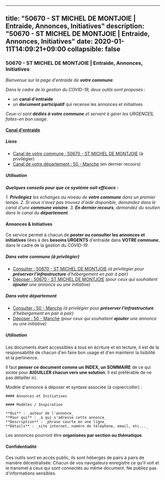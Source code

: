 
---
title: "50670 - ST MICHEL DE MONTJOIE | Entraide, Annonces, Initiatives"
description: "50670 - ST MICHEL DE MONTJOIE | Entraide, Annonces, Initiatives"
date: 2020-01-11T14:09:21+09:00
collapsible: false
---

### 50670 - ST MICHEL DE MONTJOIE | Entraide, Annonces, Initiatives

_Bienvenue sur la page d'entraide de **votre commune**_.

_Dans le cadre de la gestion du COVID-19, deux outils sont proposés :_

- un **canal d'entraide**
- un **document participatif** qui recense les annonces et initiatives

_Ceux-ci sont **dédiés à votre commune** et servent à gérer les URGENCES, faites-en bon usage._

#### [Canal d'entraide](https://entraide.stopcoronavirus.tech/#/channel/50670_st-michel-de-montjoie)

##### Liens

- [Canal de votre commune : 50670 	- ST MICHEL DE MONTJOIE](https://entraide.stopcoronavirus.tech/#/channel/50670_st-michel-de-montjoie) (à privilégier)
- [Canal de votre département : 50 	- Manche](https://entraide.stopcoronavirus.tech/#/channel/50_manche) (en dernier recours)

##### Utilisation

_**Quelques conseils pour que ce système soit efficace :**_

_1. **Privilégiez** les échanges au niveau de **votre commune** dans un premier temps._
_2. Si vous n'avez pas trouvez d'aide disponible, demandez dans le canal d'une **commune voisine**._
_3. **En dernier recours**, demandez du soutien dans le canal du **département**._

#### Annonces & Initiatives


Ce service permet à chacun de **poster ou consulter les annonces et initiatives** liées à des **besoins
URGENTS** d'entraide dans **VOTRE commune**, dans le cadre de la gestion du _COVID-19_.

##### Dans votre commune (à privilégier)

- [Consulter : 50670 	- ST MICHEL DE MONTJOIE](https://docs.stopcoronavirus.tech/#/r/markdown/50670_st-michel-de-montjoie/4XTTMCJAsHtuLnU2uJU3sdGFDU94Xof7MmPrVvCcD13bqJ9j9) _(à privilégier pour **préserver l'infrastructure** d'hébergement en pair à pair)_
- [Déposer : 50670 	- ST MICHEL DE MONTJOIE](https://docs.stopcoronavirus.tech/#/w/markdown/50670_st-michel-de-montjoie/4XTTMCJAsHtuLnU2uJU3sdGFDU94Xof7MmPrVvCcD13bqJ9j9-K3TgUhsmjSWjAc5wgJPPhkw8CxaDchqp2Y6Hz64irqzGHEfF38kYqofi6T9BMeQcE17CjvAzxXHkJ4fTqrzvKGXZUJY1PJ8BqqjVQGGmeE9Mna4FqRcgC3S6sziDzhY3LoNtpxMh) _(pour ceux qui souhaitent **ajouter** une annonce ou une initiative)_

##### Dans votre département

- [Consulter : 50 	- Manche](https://docs.stopcoronavirus.tech/#/r/markdown/50_manche/4XTTMEGkHvbt2wXFyvTQYEaMKhHk6haGH1SzsRNevKgBDTuXr) _(à privilégier pour **préserver l'infrastructure** d'hébergement en pair à pair)_
- [Déposer : 50 	- Manche](https://docs.stopcoronavirus.tech/#/w/markdown/50_manche/4XTTMEGkHvbt2wXFyvTQYEaMKhHk6haGH1SzsRNevKgBDTuXr-K3TgUSx1rwmRRLqHcTLLdo4dVfTRKvf94KKagmUFPevWSp2f9nuc6fJF25TtLArzK8teuQ5TvuAMqW38N2MYgT18hBoXtjmKX9WuSn2vkujmSJPp3gF4gsuMmfEM8Th4Ap94heFE) _(pour ceux qui souhaitent **ajouter** une annonce ou une initiative)_


##### Utilisation

Les documents étant accessibles à tous en écriture et en lecture, il est de la
responsabilité de chacun d'en faire bon usage et d'en maintenir la lisibilité
et la pertinence.

Il faut **penser ce document comme un INDEX, un SOMMAIRE** de ce qui existe
pour **AIGUILLER chacun vers une solution**. Il est préférable de ne pas détailler ici.

Modèle d'annonce à déposer et syntaxe associée (à copier/coller) :

    #### Annonces et Initiatives

    #### Modèles / Inspiration

    **Qui** : _auteur de l'annonce_
    **Pour qui** : _à qui s'adresse cette annonce_
    **Description** : _phrase courte en une ligne_
    **Détails** : _site internet, numéro de téléphone, email, etc..._


Les annonces pourront être **organisées par section ou thématique**.

#### Confidentialité

Ces outils sont en accès public, ils sont hébergés de pairs à pairs de manière décentralisée.
Chacun de vos navigateurs enregistre ce qu'il voit et le transmet à ceux qui sont connectés au même document.
Ne publiez pas d'informations sensibles.
